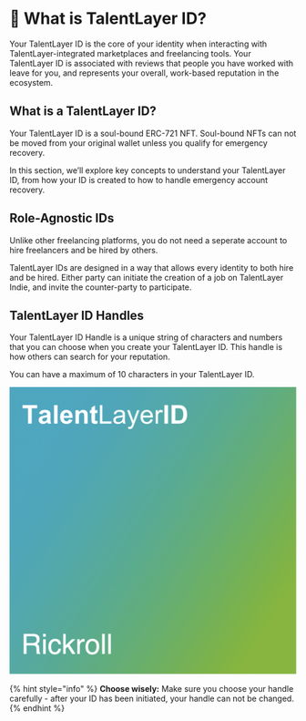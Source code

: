 # 🤵 What is TalentLayer ID?

Your TalentLayer ID is the core of your identity when interacting with TalentLayer-integrated marketplaces and freelancing tools. Your TalentLayer ID is associated with reviews that people you have worked with leave for you, and represents your overall, work-based reputation in the ecosystem.

## What is a TalentLayer ID?

Your TalentLayer ID is a soul-bound ERC-721 NFT. Soul-bound NFTs can not be moved from your original wallet unless you qualify for emergency recovery.

In this section, we’ll explore key concepts to understand your TalentLayer ID, from how your ID is created to how to handle emergency account recovery.



## Role-Agnostic IDs

Unlike other freelancing platforms, you do not need a seperate account to hire freelancers and be hired by others.&#x20;

TalentLayer IDs are designed in a way that allows every identity to both hire and be hired. Either party can initiate the creation of a job on TalentLayer Indie, and invite the counter-party to participate.

## TalentLayer ID Handles

Your TalentLayer ID Handle is a unique string of characters and numbers that you can choose when you create your TalentLayer ID. This handle is how others can search for your reputation.&#x20;

You can have a maximum of 10 characters in your TalentLayer ID.

![An example of the NFT image of TalentLayer ID with the handle "@Rickroll"](../.gitbook/assets/unknown.png)

{% hint style="info" %}
**Choose wisely:** Make sure you choose your handle carefully - after your ID has been initiated, your handle can not be changed.
{% endhint %}
